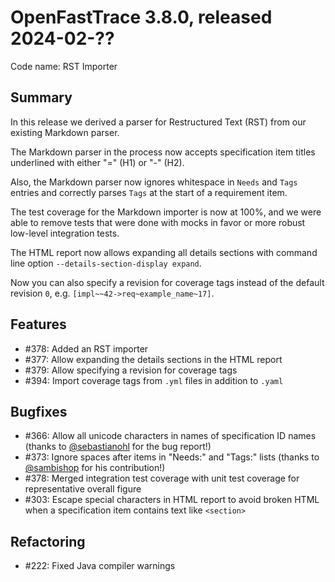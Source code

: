 # OpenFastTrace 3.8.0, released 2024-02-??

Code name: RST Importer

## Summary

In this release we derived a parser for Restructured Text (RST) from our existing Markdown parser.

The Markdown parser in the process now accepts specification item titles underlined with either "=" (H1) or "-" (H2).

Also, the Markdown parser now ignores whitespace in `Needs` and `Tags` entries and correctly parses `Tags` at the start of a requirement item.

The test coverage for the Markdown importer is now at 100%, and we were able to remove tests that were done with mocks in favor or more robust low-level integration tests.

The HTML report now allows expanding all details sections with command line option `--details-section-display expand`.

Now you can also specify a revision for coverage tags instead of the default revision `0`, e.g. `[impl~~42->req~example_name~17]`.

## Features

* #378: Added an RST importer
* #377: Allow expanding the details sections in the HTML report
* #379: Allow specifying a revision for coverage tags
* #394: Import coverage tags from `.yml` files in addition to `.yaml`

## Bugfixes

* #366: Allow all unicode characters in names of specification ID names (thanks to [@sebastianohl](https://github.com/sebastianohl) for the bug report!)
* #373: Ignore spaces after items in "Needs:" and "Tags:" lists (thanks to [@sambishop](https://github.com/sambishop) for his contribution!)
* #378: Merged integration test coverage with unit test coverage for representative overall figure
* #303: Escape special characters in HTML report to avoid broken HTML when a specification item contains text like `<section>`

## Refactoring

* #222: Fixed Java compiler warnings
